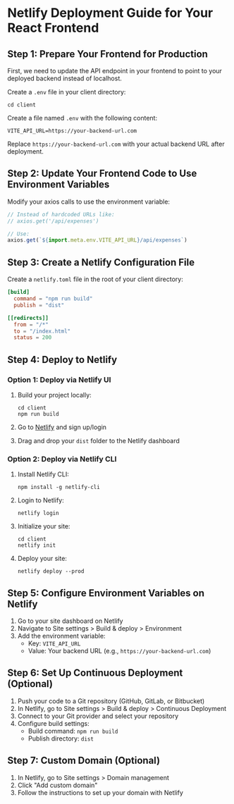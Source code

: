 # Netlify Deployment Guide for Your React Frontend

## Step 1: Prepare Your Frontend for Production

First, we need to update the API endpoint in your frontend to point to your deployed backend instead of localhost.

Create a `.env` file in your client directory:

```
cd client
```

Create a file named `.env` with the following content:

```
VITE_API_URL=https://your-backend-url.com
```

Replace `https://your-backend-url.com` with your actual backend URL after deployment.

## Step 2: Update Your Frontend Code to Use Environment Variables

Modify your axios calls to use the environment variable:

```javascript
// Instead of hardcoded URLs like:
// axios.get('/api/expenses')

// Use:
axios.get(`${import.meta.env.VITE_API_URL}/api/expenses`)
```

## Step 3: Create a Netlify Configuration File

Create a `netlify.toml` file in the root of your client directory:

```toml
[build]
  command = "npm run build"
  publish = "dist"

[[redirects]]
  from = "/*"
  to = "/index.html"
  status = 200
```

## Step 4: Deploy to Netlify

### Option 1: Deploy via Netlify UI

1. Build your project locally:
   ```
   cd client
   npm run build
   ```

2. Go to [Netlify](https://app.netlify.com/) and sign up/login
3. Drag and drop your `dist` folder to the Netlify dashboard

### Option 2: Deploy via Netlify CLI

1. Install Netlify CLI:
   ```
   npm install -g netlify-cli
   ```

2. Login to Netlify:
   ```
   netlify login
   ```

3. Initialize your site:
   ```
   cd client
   netlify init
   ```

4. Deploy your site:
   ```
   netlify deploy --prod
   ```

## Step 5: Configure Environment Variables on Netlify

1. Go to your site dashboard on Netlify
2. Navigate to Site settings > Build & deploy > Environment
3. Add the environment variable:
   - Key: `VITE_API_URL`
   - Value: Your backend URL (e.g., `https://your-backend-url.com`)

## Step 6: Set Up Continuous Deployment (Optional)

1. Push your code to a Git repository (GitHub, GitLab, or Bitbucket)
2. In Netlify, go to Site settings > Build & deploy > Continuous Deployment
3. Connect to your Git provider and select your repository
4. Configure build settings:
   - Build command: `npm run build`
   - Publish directory: `dist`

## Step 7: Custom Domain (Optional)

1. In Netlify, go to Site settings > Domain management
2. Click "Add custom domain"
3. Follow the instructions to set up your domain with Netlify
